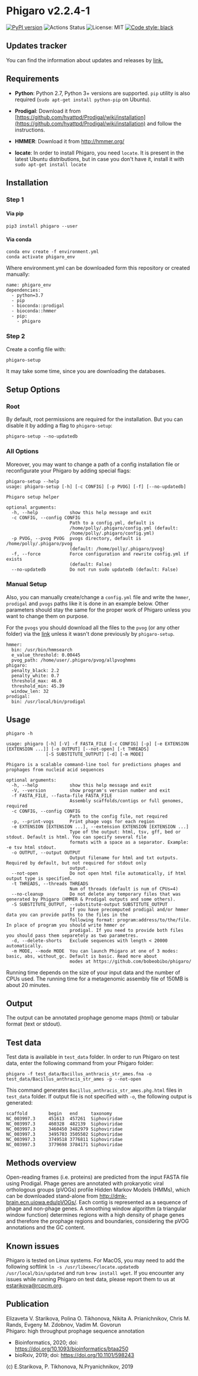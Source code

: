 # Phigaro v2.2.4-1
[![PyPI version](https://badge.fury.io/py/phigaro.svg)](https://badge.fury.io/py/phigaro)
![Actions Status](https://github.com/bobeobibo/phigaro/workflows/Phigaro%20Tests/badge.svg)
![License: MIT](https://img.shields.io/badge/License-MIT-blue.svg)
[![Code style: black](https://img.shields.io/badge/code%20style-black-000000.svg)](https://github.com/psf/black)

## Updates tracker
You can find the information about updates and releases by [link.](https://github.com/bobeobibo/phigaro/blob/master/version_tracker.md)

## Requirements
* **Python**: Python 2.7, Python 3+ versions are supported. 
`pip` utility is also required (`sudo apt-get install python-pip` on Ubuntu).


* **Prodigal**: Download it from 
[https://github.com/hyattpd/Prodigal/wiki/installation](https://github.com/hyattpd/Prodigal/wiki/installation) 
and follow the instructions.

* **HMMER**: Download it from http://hmmer.org/

* **locate**: In order to install Phigaro, you need `locate`. 
It is present in the latest Ubuntu distributions, 
but in case you don't have it, install it with `sudo apt-get install locate` 

## Installation
### Step 1
#### Via pip
```
pip3 install phigaro --user
```
#### Via conda
```
conda env create -f environment.yml
conda activate phigaro_env
```
Where environment.yml can be downloaded form this repository or created manually:
```
name: phigaro_env
dependencies:
  - python=3.7
  - pip
  - bioconda::prodigal
  - bioconda::hmmer
  - pip:
    - phigaro
```
### Step 2
Create a config file with:
```
phigaro-setup
```
It may take some time, since you are downloading the databases.

## Setup Options
### Root
By default, root permissions are required for the installation. But you can disable it by adding a flag to `phigaro-setup`:
```
phigaro-setup --no-updatedb
```
### All Options
Moreover, you may want to change a path of a config installation file or reconfigurate your Phigaro by adding special flags:
```
phigaro-setup --help
usage: phigaro-setup [-h] [-c CONFIG] [-p PVOG] [-f] [--no-updatedb]

Phigaro setup helper

optional arguments:
  -h, --help            show this help message and exit
  -c CONFIG, --config CONFIG
                        Path to a config.yml, default is
                        /home/polly/.phigaro/config.yml (default:
                        /home/polly/.phigaro/config.yml)
  -p PVOG, --pvog PVOG  pvogs directory, default is /home/polly/.phigaro/pvog
                        (default: /home/polly/.phigaro/pvog)
  -f, --force           Force configuration and rewrite config.yml if exists
                        (default: False)
  --no-updatedb         Do not run sudo updatedb (default: False)
```
### Manual Setup
Also, you can manually create/change a `config.yml` file and write the `hmmer`, `prodigal` and `pvogs` paths like it is done in an example below. Other parameters should stay the same for the proper work of Phigaro unless you want to change them on purpose.

For the `pvogs` you should download all the files to the `pvog` (or any other folder) via the [link](http://download.ripcm.com/phigaro/) unless it wasn't done previously by `phigaro-setup`.
```
hmmer:
  bin: /usr/bin/hmmsearch
  e_value_threshold: 0.00445
  pvog_path: /home/user/.phigaro/pvog/allpvoghmms
phigaro:
  penalty_black: 2.2
  penalty_white: 0.7
  threshold_max: 46.0
  threshold_min: 45.39
  window_len: 32
prodigal:
  bin: /usr/local/bin/prodigal
```

## Usage

```
phigaro -h      

usage: phigaro [-h] [-V] -f FASTA_FILE [-c CONFIG] [-p] [-e EXTENSION [EXTENSION ...]] [-o OUTPUT] [--not-open] [-t THREADS]  
               [-S SUBSTITUTE_OUTPUT] [-d] [-m MODE]

Phigaro is a scalable command-line tool for predictions phages and prophages from nucleid acid sequences

optional arguments:
  -h, --help            show this help message and exit
  -V, --version         show program's version number and exit
  -f FASTA_FILE, --fasta-file FASTA_FILE
                        Assembly scaffolds/contigs or full genomes, required
  -c CONFIG, --config CONFIG
                        Path to the config file, not required
  -p, --print-vogs      Print phage vogs for each region
  -e EXTENSION [EXTENSION ...], --extension EXTENSION [EXTENSION ...]
                        Type of the output: html, tsv, gff, bed or stdout. Default is html. You can specify several file      
                        formats with a space as a separator. Example: -e tsv html stdout.
  -o OUTPUT, --output OUTPUT
                        Output filename for html and txt outputs. Required by default, but not required for stdout only       
                        output.
  --not-open            Do not open html file automatically, if html output type is specified.
  -t THREADS, --threads THREADS
                        Num of threads (default is num of CPUs=4)
  --no-cleanup          Do not delete any temporary files that was generated by Phigaro (HMMER & Prodigal outputs and some others).
  -S SUBSTITUTE_OUTPUT, --substitute-output SUBSTITUTE_OUTPUT
                        If you have precomputed prodigal and/or hmmer data you can provide paths to the files in the
                        following format: program:address/to/the/file. In place of program you should write hmmer or
                        prodigal. If you need to provide both files you should pass them separetely as two parametres.        
  -d, --delete-shorts   Exclude sequences with length < 20000 automatically.
  -m MODE, --mode MODE  You can launch Phigaro at one of 3 modes: basic, abs, without_gc. Default is basic. Read more about   
                        modes at https://github.com/bobeobibo/phigaro/
```
Running time depends on the size of your input data and the number of CPUs used.
The running time for a metagenomic assembly file of 150MB is about 20 minutes.

## Output
The output can be annotated prophage genome maps (html) or tabular format (text or stdout).

## Test data
Test data is available in `test_data` folder. 
In order to run Phigaro on test data, enter the following command from your Phigaro folder:

```
phigaro -f test_data/Bacillus_anthracis_str_ames.fna -o test_data/Bacillus_anthracis_str_ames -p --not-open
```
This command generates `Bacillus_anthracis_str_ames.phg.html` files in `test_data` folder.
If output file is not specified with `-o`, the following output is generated:
```
scaffold        begin   end     taxonomy
NC_003997.3     451613  457261  Siphoviridae
NC_003997.3     460328  482139  Siphoviridae
NC_003997.3     3460450 3482979 Siphoviridae
NC_003997.3     3495703 3505502 Siphoviridae
NC_003997.3     3749518 3776811 Siphoviridae
NC_003997.3     3779698 3784171 Siphoviridae
```

## Methods overview
Open-reading frames (i.e. proteins) are predicted from the input FASTA file using Prodigal. Phage genes are annotated with prokaryotic viral orthologous groups (pVOGs) profile Hidden Markov Models (HMMs), which can be downloaded stand-alone from http://dmk-brain.ecn.uiowa.edu/pVOGs/. Each contig is represented as a sequence of phage and non-phage genes. A smoothing window algorithm (a triangular window function) determines regions with a high density of phage genes and therefore the prophage regions and boundaries, considering the pVOG annotations and the GC content.

## Known issues
Phigaro is tested on Linux systems. For MacOS, you may need to add the following softlink `ln -s /usr/libexec/locate.updatedb /usr/local/bin/updated` and run `brew install wget`. If you encounter any issues while running Phigaro on test data, please report them to us at estarikova@rcpcm.org.

## Publication
Elizaveta V. Starikova, Polina O. Tikhonova, Nikita A. Prianichnikov, Chris M. Rands, Evgeny M. Zdobnov, Vadim M. Govorun <br>Phigaro: high throughput prophage sequence annotation

- Bioinformatics, 2020; doi: https://doi.org/10.1093/bioinformatics/btaa250
- bioRxiv, 2019; doi: https://doi.org/10.1101/598243

(c) E.Starikova, P. Tikhonova, N.Pryanichnikov, 2019
